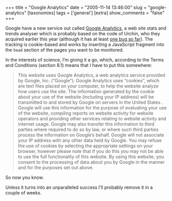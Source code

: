 +++
title = "Google Analytics"
date = "2005-11-14 13:46:00"
slug = "google-analytics"
[taxonomies]
tags = ['general']
[extra]
show_comments = "false"
+++

Google have a new service out called [Google Analytics](http://www.google.com/analytics/), a web site stats and trends analyser which is probably based on the code of Urchin, who they acquired earlier this year (although it has at least [one bug so far](http://www.flickr.com/photos/pip/63196688/)). The tracking is cookie-based and works by inserting a JavaScript fragment into the `head` section of the pages you want to be monitored.

In the interests of science, I’m giving it a go, which, according to the Terms and Conditions (section 8.1) means that I have to put this somewhere:

> This website uses Google Analytics, a web analytics service provided by Google, Inc. (“Google”). Google Analytics uses “cookies”, which are text files placed on your computer, to help the website analyze how users use the site. The information generated by the cookie about your use of the website (including your IP address) will be transmitted to and stored by Google on servers in the United States . Google will use this information for the purpose of evaluating your use of the website, compiling reports on website activity for website operators and providing other services relating to website activity and internet usage. Google may also transfer this information to third parties where required to do so by law, or where such third parties process the information on Google’s behalf. Google will not associate your IP address with any other data held by Google. You may refuse the use of cookies by selecting the appropriate settings on your browser, however please note that if you do this you may not be able to use the full functionality of this website. By using this website, you consent to the processing of data about you by Google in the manner and for the purposes set out above.

So now you know.

Unless it turns into an unparalleled success I’ll probably remove it in a couple of weeks.
